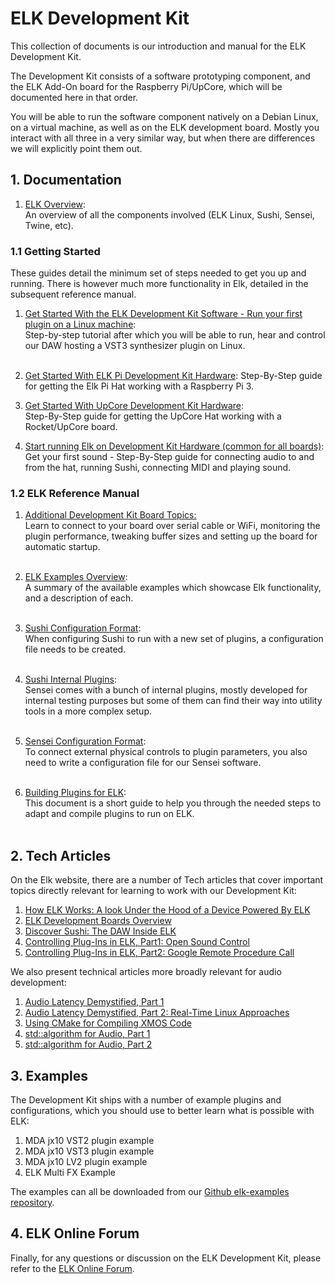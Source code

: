 # ELK Development Kit

This collection of documents is our introduction and manual for the ELK Development Kit.

The Development Kit consists of a software prototyping component, and the ELK Add-On board for the Raspberry Pi/UpCore, which will be documented here in that order.

You will be able to run the software component natively on a Debian Linux, on a virtual machine, as well as on the ELK development board. Mostly you interact with all three in a very similar way, but when there are differences we will explicitly point them out.

## 1. Documentation

1. [ELK Overview](documents/elk_overview.md):  
   An overview of all the components involved (ELK Linux, Sushi, Sensei, Twine, etc).  

### 1.1 Getting Started

These guides detail the minimum set of steps needed to get you up and running. There is however much more functionality in Elk, detailed in the subsequent reference manual.

1. [Get Started With the ELK Development Kit Software - Run your first plugin on a Linux machine](documents/getting_started_with_development_kit_software.md):  
     Step-by-step tutorial after which you will be able to run, hear and control our DAW hosting a VST3 synthesizer plugin on Linux.  
	​  
2. [Get Started With ELK Pi Development Kit Hardware](documents/getting_started_with_development_kit_elk_pi_hardware.md):
    Step-By-Step guide for getting the Elk Pi Hat working with a Raspberry Pi 3.

3. [Get Started With UpCore Development Kit Hardware](documents/getting_started_with_development_kit_upcore_hardware.md):  
    Step-By-Step guide for getting the UpCore Hat working with a Rocket/UpCore board.

4. [Start running Elk on Development Kit Hardware (common for all boards)](documents/get_first_sound_from_devkit_board.md):  
    Get your first sound - Step-By-Step guide for connecting audio to and from the hat, running Sushi, connecting MIDI and playing sound.

### 1.2 ELK Reference Manual

1. [Additional Development Kit Board Topics:](documents/devkit_further_topics.md)  
    Learn to connect to your board over serial cable or WiFi, monitoring the plugin performance, tweaking buffer sizes and setting up the board for automatic startup.  
	​  
	
2. [ELK Examples Overview](documents/elk_examples_overview.md):  
    A summary of the available examples which showcase Elk functionality, and a description of each.  
    ​  

3. [Sushi Configuration Format](documents/sushi_configuration_format.md):  
    When configuring Sushi to run with a new set of plugins, a configuration file needs to be created.  
    ​  

4. [Sushi Internal Plugins](documents/sushi_internal_plugins.md):  
    Sensei comes with a bunch of internal plugins, mostly developed for internal testing purposes but some of them can find their way into utility tools in a more complex setup.  
    ​  

5. [Sensei Configuration Format](documents/sensei_configuration_format.md):  
    To connect external physical controls to plugin parameters, you also need to write a configuration file for our Sensei software.  
    ​  

6. [Building Plugins for ELK](documents/building_plugins_for_elk.md):  
     This document is a short guide to help you through the needed steps to adapt and compile plugins to run on ELK.  
     ​

## 2. Tech Articles

On the Elk website, there are a number of Tech articles that cover important topics directly relevant for learning to work with our Development Kit:

1. [How ELK Works: A look Under the Hood of a Device Powered By ELK](https://elk.audio/how-elk-works/)
2. [ELK Development Boards Overview](https://elk.audio/elk-development-boards-overview-3/)
3. [Discover Sushi: The DAW Inside ELK](https://elk.audio/daw-like-sushi/)
4. [Controlling Plug-Ins in ELK, Part1: Open Sound Control](https://elk.audio/controlling-plug-ins-in-elk-part-i/)
5. [Controlling Plug-Ins in ELK, Part2: Google Remote Procedure Call](https://elk.audio/controlling-plug-ins-in-elk-part-ii/)

We also present technical articles more broadly relevant for audio development:

1. [Audio Latency Demystified, Part 1](https://www.elk.audio/audio-latency-demystified-part-1/)
2. [Audio Latency Demystified, Part 2: Real-Time Linux Approaches](https://www.elk.audio/audio-latency-demystified-part-2-4-real-time-linux-approaches/)
3. [Using CMake for Compiling XMOS Code](https://www.elk.audio/using-cmake-for-compiling-xmos-code/)
4. [std::algorithm for Audio, Part 1](https://www.elk.audio/stdalgorithm-for-audio/)
5. [std::algorithm for Audio, Part 2](https://www.elk.audio/stdalgorithm-for-audio-part-ii/)

## 3. Examples

The Development Kit ships with a number of example plugins and configurations, which you should use to better learn what is possible with ELK:

1. MDA jx10 VST2 plugin example
2. MDA jx10 VST3 plugin example
3. MDA jx10 LV2 plugin example
4. ELK Multi FX Example

The examples can all be downloaded from our [Github elk-examples repository](https://github.com/elk-audio/elk-examples/).

## 4. ELK Online Forum

Finally, for any questions or discussion on the ELK Development Kit, please refer to the [ELK Online Forum](https://forum.elk.audio).
